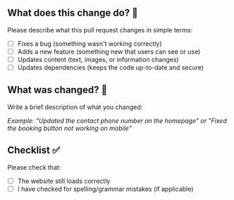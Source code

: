## What does this change do? 🤔

Please describe what this pull request changes in simple terms:

- [ ] Fixes a bug (something wasn't working correctly)
- [ ] Adds a new feature (something new that users can see or use)
- [ ] Updates content (text, images, or information changes)
- [ ] Updates dependencies (keeps the code up-to-date and secure)

## What was changed? 📝

Write a brief description of what you changed:

_Example: "Updated the contact phone number on the homepage" or "Fixed the booking button not working on mobile"_

## Checklist ✅

Please check that:

- [ ] The website still loads correctly
- [ ] I have checked for spelling/grammar mistakes (if applicable)
